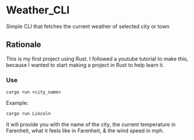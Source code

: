 # Weather_CLI

Simple CLI that fetches the current weather of selected city or town

## Rationale

This is my first project using Rust. I followed a youtube tutorial to make this, because I wanted to start making a project in Rust to help learn it.

### Use

<code>cargo run <city_name></code>

Example:

<code>cargo run Lincoln</code>

It will provide you with the name of the city, the current temperature in Farenheit, what it feels like in Farenheit, & the wind speed in mph.
